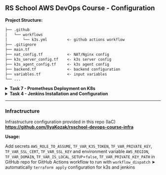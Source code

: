 ## RS School AWS DevOps Course - Configuration

**Project Structure:**

```
├── .github
│   └── workflows
│       └── k3s.yml         <- github actions workflow
├── .gitignore
├── main.tf
├── nat_config.tf           <- NAT/Nginx config
├── k3s_server_config.tf    <- k3s server config
├── k3s_agent_config.tf     <- k3s agent config
├── backend.tf              <- backend configuration
├── variables.tf            <- input variables
└── ...
```

<details>
<summary><strong>Task 7 - Prometheus Deployment on K8s</strong></summary>

- Prometheus is installed and running on the K8s cluster
- Installed prometheus `node-exporter` and `kube-state-metrics` jobs (exporters). `node-exporter` is dynamically discovered. `kube-state-metrics` is setup as a static scrape target https://github.com/IlyaKozak/rsschool-devops-course-config/blob/task-7-prometheus-deploy/k3s_server_config.tf#L143-L146
- Deployment is automated with [GitHub Actions CI/CD pipeline is created](https://github.com/IlyaKozak/rsschool-devops-course-config/actions/runs/12102954505/job/33744594616#step:7:411) https://github.com/IlyaKozak/rsschool-devops-course-config/blob/task-7-prometheus-deploy/k3s_server_config.tf#L148-L158
- Metrics can be checked via Prometheus web interface locally with `port-forwarding`
- Prometheus is collecting essential cluster-specific metrics, such as nodes' memory usage (memory, disk, cpu, ...)

For more details please see PR: https://github.com/IlyaKozak/rsschool-devops-course-config/pull/2

</details>

<details>
<summary><strong>Task 4 - Jenkins Installation and Configuration</strong></summary>

- k3s kubernetes cluster is istalled within GitHub Actions workflow
- Jenkins installed with Helm within GitHub Actions workflow
- Jenkins uses EBS volume as persisten storage
- Jenkins is accessible via Internet from private network through Nginx reverse proxy in NAT instance
- Jenkins `user` is created with restricted permissions as security measure

For more details please see PR: https://github.com/IlyaKozak/rsschool-devops-course-config/pull/1

**Diagram:**  
![Diagram](tasks-images/task-4-diagram.png)

</details>

<hr />

### Infractructure

Infrastructure configuration provided in this repo (IaC) **https://github.com/IlyaKozak/rsschool-devops-course-infra**

**Usage:**

Add secrets `AWS_ROLE_TO_ASSUME`, `TF_VAR_K3S_TOKEN`, `TF_VAR_PRIVATE_KEY`, `TF_VAR_SSL_CERT`, `TF_VAR_SSL_KEY` and environment variable `AWS_REGION`, `TF_VAR_DOMAIN`, `TF_VAR_IS_LOCAL_SETUP`=`false`, `TF_VAR_PRIVATE_KEY_PATH` in GitHub repo for GitHub Actions workflow to run with `workflow_dispatch` ➤ automatically `terraform apply` configuration for k3s and jenkins
